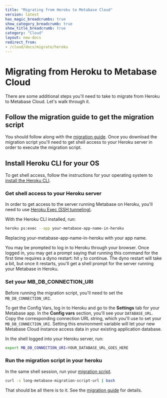 ```yaml
---
title: "Migrating from Heroku to Metabase Cloud"
version: latest
has_magic_breadcrumbs: true
show_category_breadcrumb: true
show_title_breadcrumb: true
category: "Cloud"
layout: new-docs
redirect_from:
- /cloud/docs/migrate/heroku
---
```


# Migrating from Heroku to Metabase Cloud

There are some additional steps you'll need to take to migrate from Heroku to Metabase Cloud. Let's walk through it.

## Follow the migration guide to get the migration script

You should follow along with the [migration guide](./guide.md). Once you download the migration script you'll need to get shell access to your Heroku server in order to execute the migration script.

## Install Heroku CLI for your OS

To get shell access, follow the instructions for your operating system to [install the Heroku CLI](https://devcenter.heroku.com/articles/heroku-cli#download-and-install).

### Get shell access to your Heroku server

In order to get access to the server running Metabase on Heroku, you'll need to use [Heroku Exec (SSH tunneling)](https://devcenter.heroku.com/articles/exec).

With the Heroku CLI installed, run:

```bash
heroku ps:exec --app your-metabase-app-name-in-heroku
```

Replacing your-metabase-app-name-in-heroku with your app name.

You may be prompted to log in to Heroku through your browser. Once logged in, you may get a prompt saying that running this command for the first time requires a dyno restart: hit `y` to continue. The dyno restart will take a bit, but once it restarts, you'll get a shell prompt for the server running your Metabase in Heroku.

### Set your MB_DB_CONNECTION_URI

Before running the migration script, you'll need to set the `MB_DB_CONNECTION_URI`.

To get the Config Vars, log in to Heroku and go to the **Settings** tab for your Metabase app. In the **Config vars** section, you'll see your `DATABASE_URL`. Copy the corresponding connection URL string, which you'll use to set your `MB_DB_CONNECTION_URI`. Setting this environment variable will let your new Metabase Cloud instance access data in your existing application database.

In the shell logged into your Heroku server, run:

```bash
export MB_DB_CONNECTION_URI=YOUR_DATABASE_URL_GOES_HERE
```

### Run the migration script in your heroku

In the same shell session, run your [migration script](./guide.md).

```bash
curl -s long-metabase-migration-script-url | bash
```

That should be all there is to it. See the [migration guide](./guide.md) for details.
